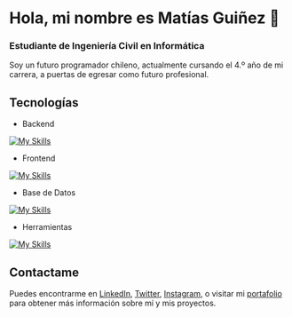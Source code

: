 # Hola, mi nombre es Matías Guiñez 👋
### Estudiante de Ingeniería Civil en Informática

Soy un futuro programador chileno, actualmente cursando el 4.º año de mi carrera, a puertas de egresar como futuro profesional.

## Tecnologías

- Backend
  
[![My Skills](https://skillicons.dev/icons?i=c,java,nodejs,py&perline=3)](https://skillicons.dev)

- Frontend
  
[![My Skills](https://skillicons.dev/icons?i=css,html,js,react&perline=3)](https://skillicons.dev)

- Base de Datos
  
[![My Skills](https://skillicons.dev/icons?i=mysql,postgres&perline=3)](https://skillicons.dev)

- Herramientas
  
[![My Skills](https://skillicons.dev/icons?i=docker,git,spring,vscode,flutter&perline=3)](https://skillicons.dev)


## Contactame

Puedes encontrarme en [LinkedIn](a), [Twitter](a), [Instagram](a), o visitar mi [portafolio](a) para obtener más información sobre mí y mis proyectos.

